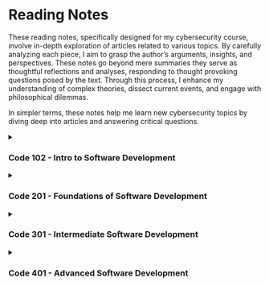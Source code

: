 # Reading Notes
These reading notes, specifically designed for my cybersecurity course, involve in-depth exploration of articles related to various topics. By carefully analyzing each piece, I aim to grasp the author’s arguments, insights, and perspectives. These notes go beyond mere summaries they serve as thoughtful reflections and analyses, responding to thought provoking questions posed by the text. Through this process, I enhance my understanding of complex theories, dissect current events, and engage with philosophical dilemmas.

In simpler terms, these notes help me learn new cybersecurity topics by diving deep into articles and answering critical questions.

<details><summary><h3>Code 102 - Intro to Software Development</h3></summary>
<oi>
  <li><a href="/ops-102/What is a Computer.md">What is a Computer?</a></li>
  <li><a href="/ops-102/Build a Computer.md">Build a Computer</a></li>
  <li><a href="/ops-102/Startup Sequences and BIOS.md">Startup Sequences and BIOS</a></li>
  <li><a href="/ops-102/Installing Ubuntu Linux.md">Installing Ubuntu Linux</a></li>
  <li><a href="/ops-102/Installing Virtualbox with Linux Terminal.md">Installing Virtualbox with Linux Terminal</a></li>
  <li><a href="/ops-102/SOHO Networking.md">SOHO Networking</a></li>
  <li><a href="/ops-102/Network Connectivity.md">Network Connectivity</a></li>
  <li><a href="/ops-102/Virtualization of Windows OS.md">Virtualization of Windows OS</a></li>
  <li><a href="/ops-102/Command Line Interface.md">Command Line Interface</a></li>
  </oi>
  </details>
  
<details><summary><h3>Code 201 - Foundations of Software Development</h3></summary>
<oi>
  <li><a href="/ops-201/Backup Your System.md">Backup Your System</a></li>
  <li><a href="/ops-201/Dev Tools.md">Dev Tools</a></li>
  <li><a href="/ops-201/Issue tracking system.md">Issue tracking system</a></li>
  <li><a href="/ops-201/Troubleshooting Techniques.md">Troubleshooting Techniques</a></li>
  <li><a href="/ops-201/Windows Command Line Tools.md">Windows Command Line Tools</a></li>
  <li><a href="/ops-201/Windows Security Center.md">Windows Security Center</a></li>
  <li><a href="/ops-201/OS Upgrade and Remote Access.md">OS Upgrade and Remote Access</a></li>
  <li><a href="/ops-201/System Log Analysis, Registry, Control Panel.md">System Log Analysis, Registry, Control Panel</a></li>
  <li><a href="/ops-201/Workstation Deployment SOP.md">Workstation Deployment SOP</a></li>
  <li><a href="/ops-201/Imaging, Backup, and Recovery.md">Imaging, Backup, and Recovery</a></li>
  <li><a href="/ops-201/Data Restoration, Startup Repair, and Secure Disposal.md">Data Restoration, Startup Repair, and Secure Disposal</a></li>
  <li><a href="/ops-201/Virtualizing a Router with pfSense.md">Virtualizing a Router with pfSense</a></li>
  <li><a href="/ops-201/Cloud Virtualization with AWS.md">Cloud Virtualization with AWS</a></li>
  <li><a href="/ops-201/Malware Remediation Tools and Techniques.md">Malware Remediation Tools and Techniques</a></li>
  <li><a href="/ops-201/Psychological Safety.md">Psychological Safety</a></li>
  <li><a href="/ops-201/prompt-engineering.md">Prompt Engineering</a></li>
  </oi>
  </details>
</details>

<details><summary><h3>Code 301 - Intermediate Software Development</h3></summary>
<oi>
  <li><a href="/ops-301/Network Traffic Analysis with Wireshark.md">Network Traffic Analysis with Wireshark</a></li>
  <li><a href="/ops-301/Network scanning with NMAP.md">Network scanning with NMAP</a></li>
  <li><a href="/ops-301/Network Segmentation.md">Network Segmentation</a></li>
  <li><a href="/ops-301/Routing.md">Routing</a></li>
  <li><a href="/ops-301/VPN Tunnel.md">VPN Tunnel</a></li>
  <li><a href="/ops-301/Network Address Translation.md">Network Address Translation</a></li>
  <li><a href="/ops-301/Web Server Deployment.md">Web Server Deployment</a></li>
  <li><a href="/ops-301/RADIUS Authentication.md">RADIUS Authentication</a></li>
  <li><a href="/ops-301/Traffic Mirroring.md">Traffic Mirroring</a></li>
  <li><a href="/ops-301/VPC.md">VPC</a></li>
  <li><a href="/ops-301/Windows Server.md">Windows Server</a></li>
  <li><a href="/ops-301/Domain Controller.md">Domain Controller</a></li>
  <li><a href="/ops-301/Active Directory.md">Active Directory</a></li>
  <li><a href="/ops-301/Group Policy.md">Group Policy</a></li>
  <li><a href="/ops-301/Diversity & Inclusion in the Tech Industry.md">Diversity & Inclusion in the Tech Industry</a></li>
  </oi>
  </details>
</details> 

<details><summary><h3>Code 401 - Advanced Software Development</h3></summary>
<oi>
  <li><a href="/ops-401/Prep: Practice in the Terminal.md">Prep: Practice in the Terminal</a></li>
  <li><a href="/ops-401/lab02.md">Lab 02</a></li>
  <li><a href="/ops-401/lab03.md">Lab 03</a></li>
  <li><a href="/ops-401/lab04.md">Lab 04</a></li>
  <li><a href="/ops-401/lab05.md">Lab 05</a></li>
  <li><a href="/ops-401/lab06.md">Lab 06</a></li>
  <li><a href="/ops-401/lab07.md">Lab 07</a></li>
  <li><a href="/ops-401/lab08.md">Lab 08</a></li>
  <li><a href="/ops-401/lab09.md">Lab 09</a></li>
  </oi>
  </details>
</details>
